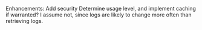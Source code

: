 


Enhancements:
    Add security
    Determine usage level, and implement caching if warranted? I assume not, since logs are likely to change more often than retrieving logs.
